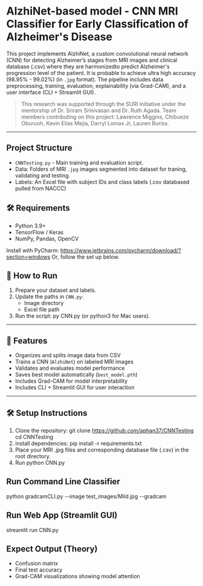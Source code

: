 # AlzhiNet-based model - CNN MRI Classifier for Early Classification of Alzheimer's Disease

This project implements AlzhiNet, a custom convolutional neural network (CNN) for detecting Alzheimer’s stages from MRI images and clinical database (.csv) where they are harmonizedto predict Alzheimer's progression level of the patient. It is probable to achieve ultra high accuracy (98.95% - 99.02%) (in `.jpg` format). The pipeline includes data preprocessing, training, evaluation, explainability (via Grad-CAM), and a user interface (CLI + Streamlit GUI).

> This research was supported through the SURI initiative under the mentorship of Dr. Sriram Srinivasan and Dr. Ruth Agada. Team members contributing on this project: Lawrence Miggins, Chibueze Oburuoh, Kevin Elias Mejia, Darryl Lomax Jr, Lauren Buriss.

---

## Project Structure
- `CNNTesting.py` - Main training and evaluation script.
- Data: Folders of MRI `.jpg` images segmented into dataset for traning, validating and testing.
- Labels: An Excel file with subject IDs and class labels (.csv databased pulled from NACCC)

## 🛠️ Requirements
- Python 3.9+
- TensorFlow / Keras
- NumPy, Pandas, OpenCV

Install with PyCharm: https://www.jetbrains.com/pycharm/download/?section=windows
Or, follow the set up below.

## 🚀 How to Run
1. Prepare your dataset and labels.
2. Update the paths in `CNN.py`:
   - Image directory
   - Excel file path
3. Run the script: py CNN.py (or python3 for Mac users).
---
## 🚀 Features
- Organizes and splits image data from CSV  
- Trains a CNN (`AlzhiNet`) on labeled MRI images  
- Validates and evaluates model performance  
- Saves best model automatically (`best_model.pth`)  
- Includes Grad-CAM for model interpretability  
- Includes CLI + Streamlit GUI for user interaction

---
## 🛠️ Setup Instructions
1. Clone the repository:
   git clone https://github.com/aphan37/CNNTesting
   cd CNNTesting
2. install dependencies:
   pip install -r requirements.txt
3. Place your MRI .jpg files and corresponding database file (.csv) in the root directory.
4. Run python CNN.py
   
## Run Command Line Classifier
python gradcamCLI.py --image test_images/Mild.jpg --gradcam
## Run Web App (Streamlit GUI)
streamlit run CNN.py
## Expect Output (Theory)
- Confusion matrix
- Final test accuracy
- Grad-CAM visualizations showing model attention
